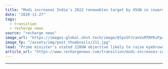 ```yaml
---
title: "Modi increases India's 2022 renewables target by 45GW in inward investment pitch"
date: "2020-11-27"
tags: 
  - transition
  - recharge news
source: "recharge news"
image_url: "https://images-global.nhst.tech/image/QlpxSFJranVxMTRPKzFpa29ZRFh6MEVqZjFzSUtRZUEwakN2R1hLZXBKVT0=/nhst/binary/35581e6580311631cad80e62934d26d6"
image_fp: "/assets/img/post_thumbnails/211.jpg"
lead: "Prime minister's stated 220GW objective likely to raise eyebrows as critics say that current 175GW goal will not be met by deadline"
article_url: "https://www.rechargenews.com/transition/modi-increases-indias-2022-renewables-target-by-45gw-in-inward-investment-pitch/2-1-920501"
---
```


---
